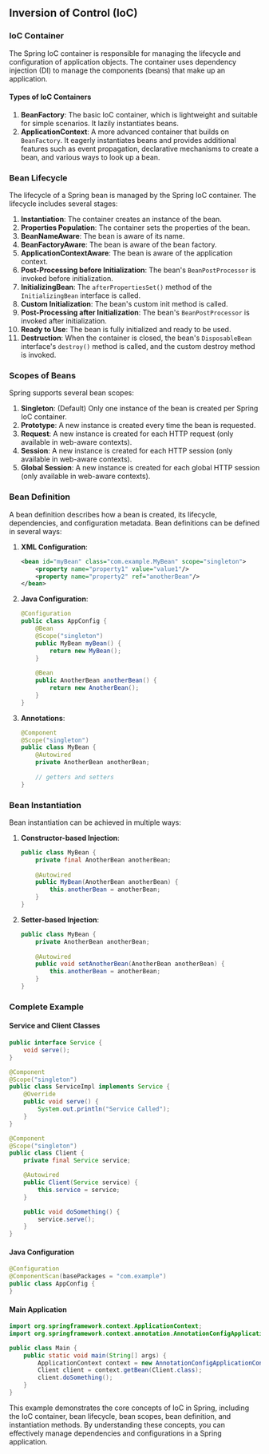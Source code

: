## Inversion of Control (IoC)

### IoC Container

The Spring IoC container is responsible for managing the lifecycle and configuration of application objects. The container uses dependency injection (DI) to manage the components (beans) that make up an application.

#### Types of IoC Containers

1. **BeanFactory**: The basic IoC container, which is lightweight and suitable for simple scenarios. It lazily instantiates beans.
2. **ApplicationContext**: A more advanced container that builds on `BeanFactory`. It eagerly instantiates beans and provides additional features such as event propagation, declarative mechanisms to create a bean, and various ways to look up a bean.

### Bean Lifecycle

The lifecycle of a Spring bean is managed by the Spring IoC container. The lifecycle includes several stages:

1. **Instantiation**: The container creates an instance of the bean.
2. **Properties Population**: The container sets the properties of the bean.
3. **BeanNameAware**: The bean is aware of its name.
4. **BeanFactoryAware**: The bean is aware of the bean factory.
5. **ApplicationContextAware**: The bean is aware of the application context.
6. **Post-Processing before Initialization**: The bean's `BeanPostProcessor` is invoked before initialization.
7. **InitializingBean**: The `afterPropertiesSet()` method of the `InitializingBean` interface is called.
8. **Custom Initialization**: The bean's custom init method is called.
9. **Post-Processing after Initialization**: The bean's `BeanPostProcessor` is invoked after initialization.
10. **Ready to Use**: The bean is fully initialized and ready to be used.
11. **Destruction**: When the container is closed, the bean's `DisposableBean` interface's `destroy()` method is called, and the custom destroy method is invoked.

### Scopes of Beans

Spring supports several bean scopes:

1. **Singleton**: (Default) Only one instance of the bean is created per Spring IoC container.
2. **Prototype**: A new instance is created every time the bean is requested.
3. **Request**: A new instance is created for each HTTP request (only available in web-aware contexts).
4. **Session**: A new instance is created for each HTTP session (only available in web-aware contexts).
5. **Global Session**: A new instance is created for each global HTTP session (only available in web-aware contexts).

### Bean Definition

A bean definition describes how a bean is created, its lifecycle, dependencies, and configuration metadata. Bean definitions can be defined in several ways:

1. **XML Configuration**:
    ```xml
    <bean id="myBean" class="com.example.MyBean" scope="singleton">
        <property name="property1" value="value1"/>
        <property name="property2" ref="anotherBean"/>
    </bean>
    ```

2. **Java Configuration**:
    ```java
    @Configuration
    public class AppConfig {
        @Bean
        @Scope("singleton")
        public MyBean myBean() {
            return new MyBean();
        }
        
        @Bean
        public AnotherBean anotherBean() {
            return new AnotherBean();
        }
    }
    ```

3. **Annotations**:
    ```java
    @Component
    @Scope("singleton")
    public class MyBean {
        @Autowired
        private AnotherBean anotherBean;
        
        // getters and setters
    }
    ```

### Bean Instantiation

Bean instantiation can be achieved in multiple ways:

1. **Constructor-based Injection**:
    ```java
    public class MyBean {
        private final AnotherBean anotherBean;
        
        @Autowired
        public MyBean(AnotherBean anotherBean) {
            this.anotherBean = anotherBean;
        }
    }
    ```

2. **Setter-based Injection**:
    ```java
    public class MyBean {
        private AnotherBean anotherBean;
        
        @Autowired
        public void setAnotherBean(AnotherBean anotherBean) {
            this.anotherBean = anotherBean;
        }
    }
    ```

### Complete Example

#### Service and Client Classes

```java
public interface Service {
    void serve();
}

@Component
@Scope("singleton")
public class ServiceImpl implements Service {
    @Override
    public void serve() {
        System.out.println("Service Called");
    }
}

@Component
@Scope("singleton")
public class Client {
    private final Service service;

    @Autowired
    public Client(Service service) {
        this.service = service;
    }

    public void doSomething() {
        service.serve();
    }
}
```

#### Java Configuration

```java
@Configuration
@ComponentScan(basePackages = "com.example")
public class AppConfig {
}
```

#### Main Application

```java
import org.springframework.context.ApplicationContext;
import org.springframework.context.annotation.AnnotationConfigApplicationContext;

public class Main {
    public static void main(String[] args) {
        ApplicationContext context = new AnnotationConfigApplicationContext(AppConfig.class);
        Client client = context.getBean(Client.class);
        client.doSomething();
    }
}
```

This example demonstrates the core concepts of IoC in Spring, including the IoC container, bean lifecycle, bean scopes, bean definition, and instantiation methods. By understanding these concepts, you can effectively manage dependencies and configurations in a Spring application.